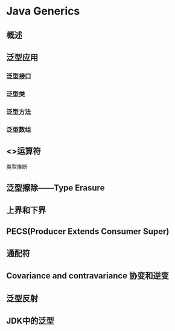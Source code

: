 # Java Generics

## 概述

## 泛型应用

### 泛型接口

### 泛型类

### 泛型方法

### 泛型数组

## <>运算符

类型推断

## 泛型擦除——Type Erasure

## 上界和下界

## PECS(Producer Extends Consumer Super)

## 通配符

## Covariance and contravariance 协变和逆变

## 泛型反射

## JDK中的泛型

